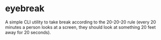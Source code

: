 # eyebreak

A simple CLI utility to take break according to the 20-20-20 rule (every 20 minutes a person looks at a screen, they should look at something 20 feet away for 20 seconds).